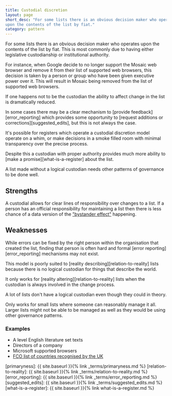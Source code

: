 ```yaml
---
title: Custodial discretion
layout: page
short_desc: "For some lists there is an obvious decision maker who operates
upon the contents of the list by fiat."
category: pattern
---
```


For some lists there is an obvious decision maker who operates upon the
contents of the list by fiat. This is most commonly due to having either
legislative custodianship or institutional authority.

For instance, when Google decide to no longer support the Mosaic web browser
and remove it from their list of supported web browsers, this decision is
taken by a person or group who have been given executive power over it. This
will result in Mosaic being removed from the list of supported web browsers.

If one happens not to be the custodian the ability to affect change in the
list is dramatically reduced.

In some cases there may be a clear mechanism to [provide
feedback][error_reporting] which provides some opportunity to [request
additions or corrections][suggested_edits], but this is not always the case.

It's possible for registers which operate a custodial discretion model operate
on a whim, or make decisions in a smoke filled room with minimal transparency
over the precise process.

Despite this a custodian with proper authority provides much more ability to
[make a promise][what-is-a-register] about the list.

A list made without a logical custodian needs other patterns of governance to
be done well.

## Strengths

A custodial allows for clear lines of responsibility over changes to a
list. If a person has an official responsibility for maintaining a list
then there is less chance of a data version of the ["bystander
effect"](https://en.wikipedia.org/wiki/Bystander_effect) happening.

## Weaknesses

While errors can be fixed by the right person within the
organisation that created the list, finding that person is often hard and
formal [error reporting][error_reporting] mechanisms may not exist.


This model is poorly suited to [reality describing][relation-to-reality] lists
because there is no logical custodian for things that describe the world.

It only works for [reality altering][relation-to-reality] lists when the
custodian is always involved in the change process.

A lot of lists don't have a logical custodian even though they could in theory.

Only works for small lists where someone can reasonably manage it all. Larger lists might not be able to be managed as well as they would be using other governance patterns.


### Examples

* A level English literature set texts
* Directors of a company
* Microsoft supported browsers
* [FCO list of countries recognised by the UK](https://country.register.gov.uk)


[primaryness]: {{ site.baseurl }}{% link _terms/primaryness.md %}
[relation-to-reality]: {{ site.baseurl }}{% link _terms/relation-to-reality.md %}
[error_reporting]: {{ site.baseurl }}{% link _terms/error_reporting.md %}
[suggested_edits]: {{ site.baseurl }}{% link _terms/suggested_edits.md %}
[what-is-a-register]: {{ site.baseurl }}{% link what-is-a-register.md %}
